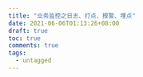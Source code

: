 ```yaml
---
title: "业务监控之日志、打点、报警、埋点"
date: 2021-06-06T01:13:26+08:00
draft: true
toc: true
comments: true
tags:
  - untagged
---
```

